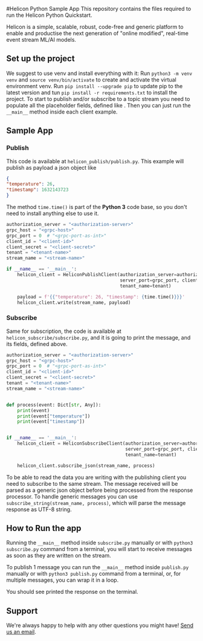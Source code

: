 #Helicon Python Sample App
This repository contains the files required to run the Helicon Python Quickstart.

Helicon is a simple, scalable, robust, code-free and generic platform to enable and productise the next generation of "online modified", real-time event stream ML/AI models.

## Set up the project

We suggest to use venv and install everything with it: Run `python3 -m venv venv` and `source venv/bin/activate` to create and activate the virtual environment venv.
Run `pip install --upgrade pip` to update pip to the latest version and tun `pip install -r requirements.txt` to install the project.
To start to publish and/or subscribe to a topic stream you need to populate all the placeholder fields, defined like <placeholder>.
Then you can just run the `__main__` method inside each client example.

## Sample App
### Publish
This code is available at `helicon_publish/publish.py`. This example will publish as payload a json object like
```json
{
"temperature": 26,
"timestamp": 1632143723
}
```
The method `time.time()` is part of the __Python 3__ code base, so you don't need to install anything else to use it.
```python
authorization_server = "<authorization-server>"
grpc_host = "<grpc-host>"
grpc_port = 0  # "<grpc-port-as-int>"
client_id = "<client-id>"
client_secret = "<client-secret>"
tenant = "<tenant-name>"
stream_name = "<stream-name>"

if __name__ == '__main__':
    helicon_client = HeliconPublishClient(authorization_server=authorization_server, server_host=grpc_host,
                                          server_port=grpc_port, client_id=client_id, client_secret=client_secret,
                                          tenant_name=tenant)

    payload = f'{{"temperature": 26, "timestamp": {time.time()}}}'
    helicon_client.write(stream_name, payload)
```
### Subscribe
Same for subscription, the code is available at `helicon_subscribe/subscribe.py`, and it is going to print the message, and its fields, defined above.
```python
authorization_server = "<authorization-server>"
grpc_host = "<grpc-host>"
grpc_port = 0  # "<grpc-port-as-int>"
client_id = "<client-id>"
client_secret = "<client-secret>"
tenant = "<tenant-name>"
stream_name = "<stream-name>"


def process(event: Dict[str, Any]):
    print(event)
    print(event["temperature"])
    print(event["timestamp"])


if __name__ == '__main__':
    helicon_client = HeliconSubscribeClient(authorization_server=authorization_server, server_host=grpc_host,
                                            server_port=grpc_port, client_id=client_id, client_secret=client_secret,
                                            tenant_name=tenant)

    helicon_client.subscribe_json(stream_name, process)
```
To be able to read the data you are writing with the publishing client you need to subscribe to the same stream.
The message received will be parsed as a generic json object before being processed from the response processor.
To handle generic messages you can use `subscribe_string(stream_name, process)`, which will parse the message response as UTF-8 string.

## How to Run the app

Running the `__main__` method inside `subscribe.py` manually or with `python3 subscribe.py` command from a terminal, you will start to receive messages as soon as they are written on the stream.

To publish 1 message you can run the `__main__` method inside `publish.py` manually or with `python3 publish.py` command from a terminal, or, for multiple messages, you can wrap it in a loop.

You should see printed the response on the terminal.

## Support
We're always happy to help with any other questions you might have! [Send us an email](mailto:support@radicalbit.io).